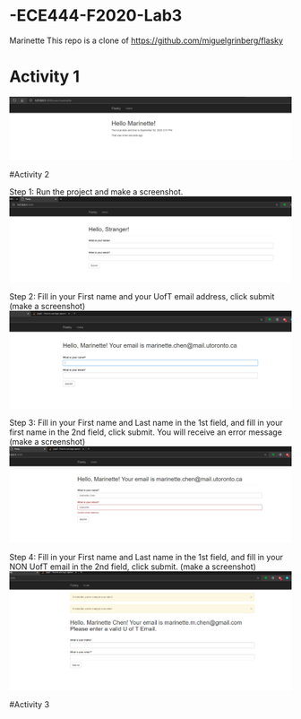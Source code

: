 # -ECE444-F2020-Lab3


Marinette
This repo is a clone of https://github.com/miguelgrinberg/flasky


# Activity 1
![Activity 1 Screenshot](/images/ss1.PNG)

#Activity 2

Step 1: Run the project and make a screenshot.
![Activity 2 Screenshot](/images/ss2.PNG)

Step 2: Fill in your First name and your UofT email address, click submit (make a screenshot)
![Activity 2 Screenshot](/images/ss3.PNG)

Step 3: Fill in your First name and Last name in the 1st field, and fill in your first name in the 2nd
field, click submit. You will receive an error message (make a screenshot)
![Activity 2 Screenshot](/images/ss4.PNG)

Step 4: Fill in your First name and Last name in the 1st field, and fill in your NON UofT email in
the 2nd field, click submit. (make a screenshot)
![Activity 2 Screenshot](/images/ss5.PNG)


#Activity 3

